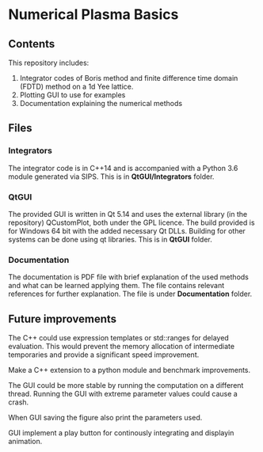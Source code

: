 # Numerical Plasma Basics
## Contents
This repository includes:
 1. Integrator codes of Boris method and finite difference time domain (FDTD) method on a 1d Yee lattice.
 2. Plotting GUI to use for examples
 3. Documentation explaining the numerical methods
## Files
### Integrators
The integrator code is in C++14 and is accompanied with a Python 3.6 module generated via SIPS. This is in **QtGUI/Integrators** folder.
### QtGUI
The provided GUI is written in Qt 5.14 and uses the external library (in the repository) QCustomPlot, both under the GPL licence. The build provided is for Windows 64 bit with the added necessary Qt DLLs. Building for other systems can be done using qt libraries. This is in **QtGUI** folder.
### Documentation
The documentation is PDF file with brief explanation of the used methods and what can be learned applying them. The file contains relevant references for further explanation. The file is under **Documentation** folder.
## Future improvements
The C++ could use expression templates or std::ranges for delayed evaluation. This would prevent the memory allocation of intermediate temporaries and provide a significant speed improvement.

Make a C++ extension to a python module and benchmark improvements.

The GUI could be more stable by running the computation on a different thread. Running the GUI with extreme parameter values could cause a crash.

When GUI saving the figure also print the parameters used.

GUI implement a play button for continously integrating and displayin animation.
